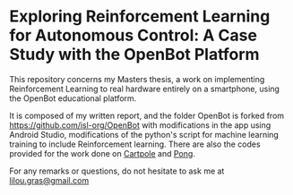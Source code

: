 # Exploring Reinforcement Learning for Autonomous Control: A Case Study with the OpenBot Platform

This repository concerns my Masters thesis, a work on implementing Reinforcement Learning to real hardware entirely on a smartphone, using the OpenBot educational platform. 

It is composed of my written report, and the folder OpenBot is forked from https://github.com/isl-org/OpenBot with modifications in the app using Android Studio, 
modifications of the python's script for machine learning training to include Reinforcement learning. There are also the codes provided for the work done on [Cartpole](Cartpole) and [Pong](Pong).

For any remarks or questions, do not hesitate to ask me at lilou.gras@gmail.com

